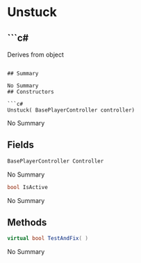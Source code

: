 # Unstuck

## ```c#
Derives from object
```

## Summary

No Summary
## Constructors

```c#
Unstuck( BasePlayerController controller) 
```
No Summary
## Fields

```c#
BasePlayerController Controller
```
No Summary
```c#
bool IsActive
```
No Summary
## Methods

```c#
virtual bool TestAndFix( ) 
```
No Summary
